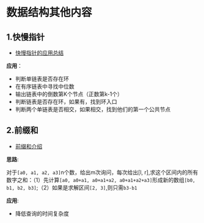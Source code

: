 # 数据结构其他内容

## 1.快慢指针

- [快慢指针的应用总结](https://blog.csdn.net/qq_21815981/article/details/79833976)

**应用**：

- 判断单链表是否存在环
- 在有序链表中寻找中位数
- 输出链表中的倒数第K个节点（正数第k-1个）
- 判断链表是否存在环，如果有，找到环入口
- 判断两个单链表是否相交，如果相交，找到他们的第一个公共节点

## 2.前缀和

- [前缀和介绍](https://blog.csdn.net/k_r_forever/article/details/81775899)

**思路**:

对于`[a0, a1, a2, a3]`n个数，给出m次询问，每次给出[l, r],求这个区间内的所有数字之和：（1）先计算`[a0, a0+a1, a0+a1+a2, a0+a1+a2+a3]`形成新的数组`[b0, b1, b2, b3]`;（2）如果是求解区间`[2, 3]`,则只需`b3-b1`

**应用**:

- 降低查询的时间复杂度
